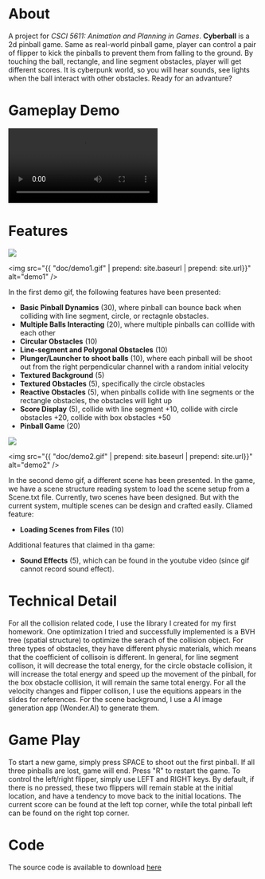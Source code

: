# About
A project for *CSCI 5611: Animation and Planning in Games*. **Cyberball** is a 2d pinball game. Same as real-world pinball game, player can control a pair of flipper to kick the pinballs to prevent them from falling to the ground. By touching the ball, rectangle, and line segment obstacles, player will get different scores. It is cyberpunk world, so you will hear sounds, see lights when the ball interact with other obstacles. Ready for an advanture?
# Gameplay Demo



[<video src='https://github.com/RuichenHe/cyberball/blob/main/pinballGamePlayDemo.mp4'></video>](https://github.com/RuichenHe/cyberball/assets/108921106/c4811ca9-564e-4d27-9ff6-bfc02fcb3e71)
# Features
![](https://github.com/RuichenHe/cyberball/blob/main/doc/demo1.gif)

<img src="{{ "doc/demo1.gif" | prepend: site.baseurl | prepend: site.url}}" alt="demo1" />

In the first demo gif, the following features have been presented:
+ **Basic Pinball Dynamics** (30), where pinball can bounce back when colliding with line segment, circle, or rectagnle obstacles.
+ **Multiple Balls Interacting** (20), where multiple pinballs can colllide with each other
+ **Circular Obstacles** (10)
+ **Line-segment and Polygonal Obstacles** (10)
+ **Plunger/Launcher to shoot balls** (10), where each pinball will be shoot out from the right perpendicular channel with a random initial velocity
+ **Textured Background** (5)
+ **Textured Obstacles** (5), specifically the circle obstacles
+ **Reactive Obstacles** (5), when pinballs collide with line segments or the rectangle obstacles, the obstacles will light up
+ **Score Display** (5), collide with line segment +10, collide with circle obstacles +20, collide with box obstacles +50
+ **Pinball Game** (20)

![](https://github.com/RuichenHe/cyberball/blob/main/doc/demo2.gif)

<img src="{{ "doc/demo2.gif" | prepend: site.baseurl | prepend: site.url}}" alt="demo2" />

In the second demo gif, a different scene has been presented. In the game, we have a scene structure reading system to load the scene setup from a Scene.txt file. Currently, two scenes have been designed. But with the current system, multiple scenes can be design and crafted easily. 
Cliamed feature:
+ **Loading Scenes from Files** (10)

Additional features that claimed in tha game:
+ **Sound Effects** (5), which can be found in the youtube video (since gif cannot record sound effect).

# Technical Detail
For all the collision related code, I use the library I created for my first homework. One optimization I tried and successfully implemented is a BVH tree (spatial structure) to optimize the serach of the collision object. 
For three types of obstacles, they have different physic materials, which means that the coefficient of collisoin is different. In general, for line segment collison, it will decrease the total energy, for the circle obstacle collision, it will increase the total energy and speed up the movement of the pinball, for the box obstacle collision, it will remain the same total energy. 
For all the velocity changes and flipper collison, I use the equitions appears in the slides for references.
For the scene background, I use a AI image generation app (Wonder.AI) to generate them. 

# Game Play

To start a new game, simply press SPACE to shoot out the first pinball. 
If all three pinballs are lost, game will end. Press "R" to restart the game.
To control the left/right flipper, simply use LEFT and RIGHT keys. By default, if there is no pressed, these two flippers will remain stable at the initial location, and have a tendency to move back to the initial locations. 
The current score can be found at the left top corner, while the total pinball left can be found on the right top corner. 

# Code
The source code is available to download [here](https://github.com/RuichenHe/cyberball/)


